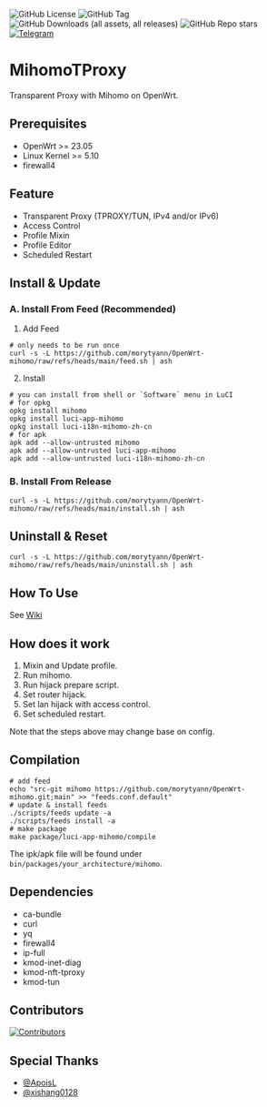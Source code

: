 ![GitHub License](https://img.shields.io/github/license/morytyann/OpenWrt-mihomo?style=for-the-badge&logo=github) ![GitHub Tag](https://img.shields.io/github/v/release/morytyann/OpenWrt-mihomo?style=for-the-badge&logo=github) ![GitHub Downloads (all assets, all releases)](https://img.shields.io/github/downloads/morytyann/OpenWrt-mihomo/total?style=for-the-badge&logo=github) ![GitHub Repo stars](https://img.shields.io/github/stars/morytyann/OpenWrt-mihomo?style=for-the-badge&logo=github) [![Telegram](https://img.shields.io/badge/Contact-Telegram-26A5E4?style=for-the-badge&logo=telegram)](https://t.me/mihomotproxy)

# MihomoTProxy

Transparent Proxy with Mihomo on OpenWrt.

## Prerequisites

- OpenWrt >= 23.05
- Linux Kernel >= 5.10
- firewall4

## Feature

- Transparent Proxy (TPROXY/TUN, IPv4 and/or IPv6)
- Access Control
- Profile Mixin
- Profile Editor
- Scheduled Restart

## Install & Update

### A. Install From Feed (Recommended)

1. Add Feed

```shell
# only needs to be run once
curl -s -L https://github.com/morytyann/OpenWrt-mihomo/raw/refs/heads/main/feed.sh | ash
```

2. Install

```shell
# you can install from shell or `Software` menu in LuCI
# for opkg
opkg install mihomo
opkg install luci-app-mihomo
opkg install luci-i18n-mihomo-zh-cn
# for apk
apk add --allow-untrusted mihomo
apk add --allow-untrusted luci-app-mihomo
apk add --allow-untrusted luci-i18n-mihomo-zh-cn
```

### B. Install From Release

```shell
curl -s -L https://github.com/morytyann/OpenWrt-mihomo/raw/refs/heads/main/install.sh | ash
```

## Uninstall & Reset

```shell
curl -s -L https://github.com/morytyann/OpenWrt-mihomo/raw/refs/heads/main/uninstall.sh | ash
```

## How To Use

See [Wiki](https://github.com/morytyann/OpenWrt-mihomo/wiki)

## How does it work

1. Mixin and Update profile.
2. Run mihomo.
3. Run hijack prepare script.
4. Set router hijack.
5. Set lan hijack with access control.
6. Set scheduled restart.

Note that the steps above may change base on config.

## Compilation

```shell
# add feed
echo "src-git mihomo https://github.com/morytyann/OpenWrt-mihomo.git;main" >> "feeds.conf.default"
# update & install feeds
./scripts/feeds update -a
./scripts/feeds install -a
# make package
make package/luci-app-mihomo/compile
```

The ipk/apk file will be found under `bin/packages/your_architecture/mihomo`.

## Dependencies

- ca-bundle
- curl
- yq
- firewall4
- ip-full
- kmod-inet-diag
- kmod-nft-tproxy
- kmod-tun

## Contributors

[![Contributors](https://contrib.rocks/image?repo=morytyann/OpenWrt-mihomo)](https://github.com/morytyann/OpenWrt-mihomo/graphs/contributors)

## Special Thanks

- [@ApoisL](https://github.com/vernlau)
- [@xishang0128](https://github.com/xishang0128)
